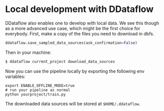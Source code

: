 # Local development with DDataflow

DDataflow also enables one to develop with local data. We see this though as a more advanced use case, which might be
the first choice for everybody. First, make a copy of the files you need to download in dbfs.

```py
ddataflow.save_sampled_data_sources(ask_confirmation=False)
```

Then in your machine:
```sh
$ ddataflow current_project download_data_sources
```

Now you can use the pipeline locally by exporting the following env variables:

```shell
export ENABLE_OFFLINE_MODE=true
# run your pipeline as normal
python yourproject/train.py
```


The downloaded data sources will be stored at `$HOME/.ddataflow`.
